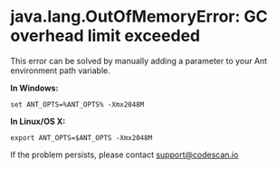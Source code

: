 # java.lang.OutOfMemoryError: GC overhead limit exceeded

This error can be solved by manually adding a parameter to your Ant environment path variable.

**In Windows:**

```
set ANT_OPTS=%ANT_OPTS% -Xmx2048M
```

**In Linux/OS X:**

```
export ANT_OPTS=$ANT_OPTS -Xmx2048M
```

If the problem persists, please contact [support@codescan.io](https://support@codescan.io/)

